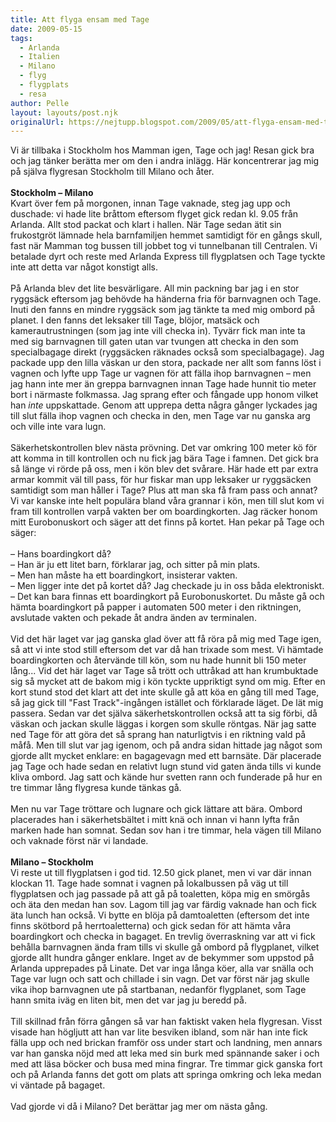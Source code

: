 ```yaml
---
title: Att flyga ensam med Tage
date: 2009-05-15
tags: 
  - Arlanda
  - Italien
  - Milano
  - flyg
  - flygplats
  - resa	
author: Pelle
layout: layouts/post.njk
originalUrl: https://nejtupp.blogspot.com/2009/05/att-flyga-ensam-med-tage.html
---
```


Vi är tillbaka i Stockholm hos Mamman igen, Tage och jag! Resan gick bra och jag tänker berätta mer om den i andra inlägg. Här koncentrerar jag mig på själva flygresan Stockholm till Milano och åter.<br><br><span style="font-weight: bold;">Stockholm – Milano</span><br>Kvart över fem på morgonen, innan Tage vaknade, steg jag upp och duschade: vi hade lite bråttom eftersom flyget gick redan kl. 9.05 från Arlanda. Allt stod packat och klart i hallen. När Tage sedan ätit sin frukostgröt lämnade hela barnfamiljen hemmet samtidigt för en gångs skull, fast när Mamman tog bussen till jobbet tog vi tunnelbanan till Centralen. Vi betalade dyrt och reste med Arlanda Express till flygplatsen och Tage tyckte inte att detta var något konstigt alls.<br><br>På Arlanda blev det lite besvärligare. All min packning bar jag i en stor ryggsäck eftersom jag behövde ha händerna fria för barnvagnen och Tage. Inuti den fanns en mindre ryggsäck som jag tänkte ta med mig ombord på planet. I den fanns det leksaker till Tage, blöjor, matsäck och kamerautrustningen (som jag inte vill checka in). Tyvärr fick man inte ta med sig barnvagnen till gaten utan var tvungen att checka in den som specialbagage direkt (ryggsäcken räknades också som specialbagage). Jag packade upp den lilla väskan ur den stora, packade ner allt som fanns löst i vagnen och lyfte upp Tage ur vagnen för att fälla ihop barnvagnen – men jag hann inte mer än greppa barnvagnen innan Tage hade hunnit tio meter bort i närmaste folkmassa. Jag sprang efter och fångade upp honom vilket han <span style="font-style: italic;">inte</span> uppskattade. Genom att upprepa detta några gånger lyckades jag till slut fälla ihop vagnen och checka in den, men Tage var nu ganska arg och ville inte vara lugn.<br><br>Säkerhetskontrollen blev nästa prövning. Det var omkring 100 meter kö för att komma in till kontrollen och nu fick jag bära Tage i famnen. Det gick bra så länge vi rörde på oss, men i kön blev det svårare. Här hade ett par extra armar kommit väl till pass, för hur fiskar man upp leksaker ur ryggsäcken samtidigt som man håller i Tage? Plus att man ska få fram pass och annat? Vi var kanske inte helt populära bland våra grannar i kön, men till slut kom vi fram till kontrollen varpå vakten ber om boardingkorten. Jag räcker honom mitt Eurobonuskort och säger att det finns på kortet. Han pekar på Tage och säger:<br><br> – Hans boardingkort då?<br> – Han är ju ett litet barn, förklarar jag, och sitter på min plats.<br> – Men han måste ha ett boardingkort, insisterar vakten.<br> – Men ligger inte det på kortet då? Jag checkade ju in oss båda elektroniskt.<br> – Det kan bara finnas ett boardingkort på Eurobonuskortet. Du måste gå och hämta boardingkort på papper i automaten 500 meter i den riktningen, avslutade vakten och pekade åt andra änden av terminalen.<br><br>Vid det här laget var jag ganska glad över att få röra på mig med Tage igen, så att vi inte stod still eftersom det var då han trixade som mest. Vi hämtade boardingkorten och återvände till kön, som nu hade hunnit bli 150 meter lång... Vid det här laget var Tage så trött och uttråkad att han krumbuktade sig så mycket att de bakom mig i kön tyckte uppriktigt synd om mig. Efter en kort stund stod det klart att det inte skulle gå att köa en gång till med Tage, så jag gick till "Fast Track"-ingången istället och förklarade läget. De lät mig passera. Sedan var det själva säkerhetskontrollen också att ta sig förbi, då väskan och jackan skulle läggas i korgen som skulle röntgas. När jag satte ned Tage för att göra det så sprang han naturligtvis i en riktning vald på måfå. Men till slut var jag igenom, och på andra sidan hittade jag något som gjorde allt mycket enklare: en bagagevagn med ett barnsäte. Där placerade jag Tage och hade sedan en relativt lugn stund vid gaten ända tills vi kunde kliva ombord. Jag satt och kände hur svetten rann och funderade på hur en tre timmar lång flygresa kunde tänkas gå.<br><br>Men nu var Tage tröttare och lugnare och gick lättare att bära. Ombord placerades han i säkerhetsbältet i mitt knä och innan vi hann lyfta från marken hade han somnat. Sedan sov han i tre timmar, hela vägen till Milano och vaknade först när vi landade.<br><br><span style="font-weight: bold;">Milano – Stockholm</span><br>Vi reste ut till flygplatsen i god tid. 12.50 gick planet, men vi var där innan klockan 11. Tage hade somnat i vagnen på lokalbussen på väg ut till flygplatsen och jag passade på att gå på toaletten, köpa mig en smörgås och äta den medan han sov. Lagom till jag var färdig vaknade han och fick äta lunch han också. Vi bytte en blöja på damtoaletten (eftersom det inte finns skötbord på herrtoaletterna) och gick sedan för att hämta våra boardingkort och checka in bagaget. En trevlig överraskning var att vi fick behålla barnvagnen ända fram tills vi skulle gå ombord på flygplanet, vilket gjorde allt hundra gånger enklare. Inget av de bekymmer som uppstod på Arlanda upprepades på Linate. Det var inga långa köer, alla var snälla och Tage var lugn och satt och chillade i sin vagn. Det var först när jag skulle vika ihop barnvagnen ute på startbanan, nedanför flygplanet, som Tage hann smita iväg en liten bit, men det var jag ju beredd på.<br><br>Till skillnad från förra gången så var han faktiskt vaken hela flygresan. Visst visade han högljutt att han var lite besviken ibland, som när han inte fick fälla upp och ned brickan framför oss under start och landning, men annars var han ganska nöjd med att leka med sin burk med spännande saker i och med att läsa böcker och busa med mina fingrar. Tre timmar gick ganska fort och på Arlanda fanns det gott om plats att springa omkring och leka medan vi väntade på bagaget.<br><br>Vad gjorde vi då i Milano? Det berättar jag mer om nästa gång.
